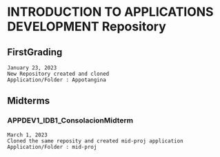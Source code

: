 

# INTRODUCTION TO APPLICATIONS DEVELOPMENT Repository
        
## FirstGrading
    January 23, 2023
    New Repository created and cloned
    Application/Folder : Appotangina

## Midterms
### APPDEV1_IDB1_ConsolacionMidterm 
    March 1, 2023
    Cloned the same reposity and created mid-proj application
    Application/Folder : mid-proj
